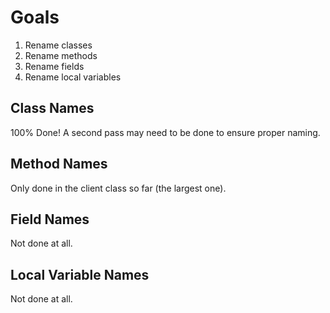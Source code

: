 # Goals

1) Rename classes
2) Rename methods
3) Rename fields
4) Rename local variables

## Class Names

100% Done! A second pass may need to be done to ensure proper naming.

## Method Names

Only done in the client class so far (the largest one).

## Field Names

Not done at all.

## Local Variable Names

Not done at all.
